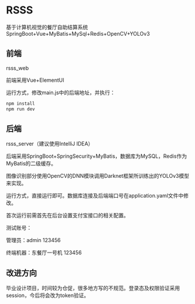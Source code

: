 # RSSS
基于计算机视觉的餐厅自助结算系统  SpringBoot+Vue+MyBatis+MySql+Redis+OpenCV+YOLOv3

## 前端

rsss_web

前端采用Vue+ElementUI

运行方式，修改main.js中的后端地址，并执行：

```bash
npm install
npm run dev
```

## 后端

rsss_server（建议使用IntelliJ IDEA）

后端采用SpringBoot+SpringSecurity+MyBatis，数据库为MySQL，Redis作为MyBatis的二级缓存。

图像识别部分使用OpenCV的DNN模块调用Darknet框架所训练出的YOLOv3模型来实现。

运行方式，直接运行即可。数据库连接及后端端口号在application.yaml文件中修改。

首次运行前需首先在后台设置支付宝接口的相关配置。

测试账号：

管理员：admin 123456

终端机器：东餐厅一号机 123456

## 改进方向

毕业设计项目，时间较为仓促，很多地方写的不规范。登录态及权限验证采用session，今后将会改为token验证。